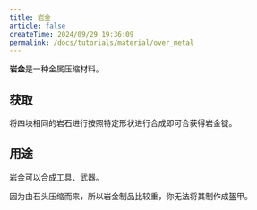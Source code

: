 ```yaml
---
title: 岩金
article: false
createTime: 2024/09/29 19:36:09
permalink: /docs/tutorials/material/over_metal
---
```

**岩金**是一种金属压缩材料。

## 获取
将四块相同的岩石进行按照特定形状进行合成即可合获得岩金锭。

## 用途
岩金可以合成工具、武器。

因为由石头压缩而来，所以岩金制品比较重，你无法将其制作成盔甲。